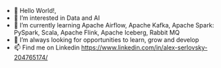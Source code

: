 - 👋 Hello World!, 
- 👀 I’m interested in Data and AI
- 🌱 I’m currently learning Apache Airflow, Apache Kafka, Apache Spark: PySpark, Scala, Apache Flink, Apache Iceberg, Rabbit MQ 
- 💞️ I’m always looking for opportunities to learn, grow and develop
- 📫 Find me on Linkedin https://www.linkedin.com/in/alex-serlovsky-204765174/ 

<!---
alexserlovsky/alexserlovsky is a ✨ special ✨ repository because its `README.md` (this file) appears on your GitHub profile.
You can click the Preview link to take a look at your changes.
--->
